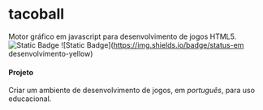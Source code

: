 # tacoball

Motor gráfico em javascript para desenvolvimento de jogos HTML5. ![Static Badge](https://img.shields.io/badge/version-0.1-green) ![Static Badge](https://img.shields.io/badge/status-em desenvolvimento-yellow)

#### Projeto

Criar um ambiente de desenvolvimento de jogos, em _português_, para uso educacional.
